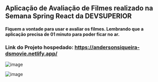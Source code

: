 ##  Aplicação de Avaliação de Filmes realizado na Semana Spring React da DEVSUPERIOR

#### Fiquem a vontade para usar e avaliar os filmes. Lembrando que a aplicação precisa de 01 minuto para poder ficar no ar.

### Link do Projeto hospedado: https://andersonsiqueira-dsmovie.netlify.app/


![image](https://user-images.githubusercontent.com/56042197/149772513-549a3309-0f41-4c95-acb2-583d644f89bf.png)

![image](https://user-images.githubusercontent.com/56042197/149772591-3292bc29-3b0b-42e9-a17f-6b9c53883559.png)
